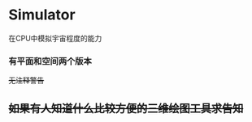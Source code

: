 # Simulator
在CPU中模拟宇宙程度的能力

### 有平面和空间两个版本
<del>无注释警告</del><br>
## <del>如果有人知道什么比较方便的三维绘图工具求告知</del>
